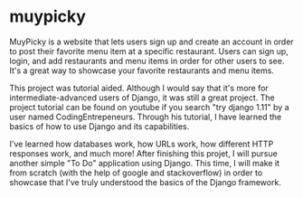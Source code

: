 # muypicky

MuyPicky is a website that lets users sign up and create an account in order to post their favorite menu item at a specific restaurant. Users can sign up, login, and add restaurants and menu items in order for other users to see. It's a great way to showcase your favorite restaurants and menu items. 

This project was tutorial aided. Although I would say that it's more for intermediate-advanced users of Django, it was still a great project. The project tutorial can be found on youtube if you search "try django 1.11" by a user named CodingEntrepeneurs. Through his tutorial, I have learned the basics of how to use Django and its capabilities. 

I've learned how databases work, how URLs work, how different HTTP responses work, and much more! After finishing this projet, I will pursue another simple "To Do" application using Django. This time, I will make it from scratch (with the help of google and stackoverflow) in order to showcase that I've truly understood the basics of the Django framework.
